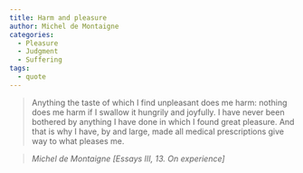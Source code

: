 ```yaml
---
title: Harm and pleasure
author: Michel de Montaigne
categories:
  - Pleasure
  - Judgment
  - Suffering
tags:
  - quote
---
```


> Anything the taste of which I find unpleasant does me harm: nothing does me harm if I swallow it hungrily and joyfully. I have never been bothered by anything I have done in which I found great pleasure. And that is why I have, by and large, made all medical prescriptions give way to what pleases me.

> <cite>Michel de Montaigne [Essays III, 13. On experience]</cite>

